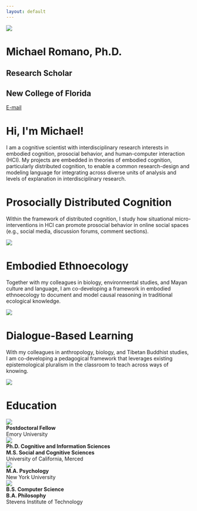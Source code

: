 ```yaml
---
layout: default
---
```


<div class="my-flex">
  <div class="my-col-25 my-profile">
    <img src="/assets/img/profile.jpg">
  </div>
  <div class="my-col-75 my-hero-text">
    <h1>Michael Romano, Ph.D.</h1>
    <h2>Research Scholar</h2>
    <h2>New College of Florida</h2>
    <p><a href="mailto:mromano@ncf.edu">E-mail</a></p>
  </div>
</div>

# Hi, I'm Michael!

I am a cognitive scientist with interdisciplinary research interests in embodied cognition, prosocial behavior, and human-computer interaction (HCI). My projects are embedded in theories of embodied cognition, particularly distributed cognition, to enable a common research-design and modeling language for integrating across diverse units of analysis and levels of explanation in interdisciplinary research.

# Prosocially Distributed Cognition

Within the framework of distributed cognition, I study how situational micro-interventions in HCI can promote prosocial behavior in online social spaces (e.g., social media, discussion forums, comment sections).

<img src="/assets/img/prosocial.jpg">

# Embodied Ethnoecology

Together with my colleagues in biology, environmental studies, and Mayan culture and language, I am co-developing a framework in embodied ethnoecology to document and model causal reasoning in traditional ecological knowledge.

<img src="/assets/img/soil.jpg">

# Dialogue-Based Learning

With my colleagues in anthropology, biology, and Tibetan Buddhist studies, I am co-developing a pedagogical framework that leverages existing epistemological pluralism in the classroom to teach across ways of knowing.

<img src="/assets/img/knowledge.jpg">

# Education

<div class="my-flex-edu">
  <div class="my-edu-logo"><img src="/assets/img/emory.png"></div>
  <div>
    <b>Postdoctoral Fellow</b><br>
    Emory University
  </div>
</div>

<div class="my-flex-edu">
  <div class="my-edu-logo"><img src="/assets/img/ucmerced.png"></div>
  <div>
    <b>Ph.D. Cognitive and Information Sciences</b><br>
    <b>M.S. Social and Cognitive Sciences</b><br>
    University of California, Merced
  </div>
</div>

<div class="my-flex-edu">
  <div class="my-edu-logo"><img src="/assets/img/nyu.png"></div>
  <div>
    <b>M.A. Psychology</b><br>
    New York University
  </div>
</div>

<div class="my-flex-edu">
  <div class="my-edu-logo"><img src="/assets/img/stevens.png"></div>
  <div>
    <b>B.S. Computer Science</b><br>
    <b>B.A. Philosophy</b><br>
    Stevens Institute of Technology
  </div>
</div>
